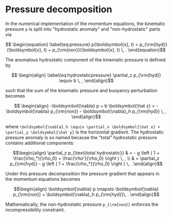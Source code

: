 # Pressure decomposition

In the numerical implementation of the momentum equations, the kinematic pressure ``p`` 
is split into "hydrostatic anomaly" and "non-hydrostatic" parts via
```math
    \begin{equation}
    \label{eq:pressure}
    p(\boldsymbol{x}, t) = p_{\rm{hyd}}(\boldsymbol{x}, t) + p_{\rm{non}}(\boldsymbol{x}, t) \, .
    \end{equation}
```
The anomalous hydrostatic component of the kinematic pressure is defined by 
```math
    \begin{align}
    \label{eq:hydrostaticpressure}
    \partial_z p_{\rm{hyd}} \equiv b \, ,
    \end{align}
```
such that the sum of the kinematic pressure and buoyancy perturbation becomes
```math
    \begin{align}
    -\boldsymbol{\nabla} p + b \boldsymbol{\hat z} = 
        - \boldsymbol{\nabla} p_{\rm{non}}
        - \boldsymbol{\nabla}_h p_{\rm{hyd}} \, ,
    \end{align}
```
where ``\boldsymbol{\nabla}_h \equiv \partial_x \boldsymbol{\hat x} + \partial_y \boldsymbol{\hat y}`` 
is the horizontal gradient. The hydrostatic pressure anomaly is so named because the "total" 
hydrostatic pressure contains additional components:
```math
\begin{align}
\partial_z p_{\text{total hydrostatic}} & = - g \left ( 1 + \frac{\rho_*}{\rho_0} + \frac{\rho'}{\rho_0} \right ) \, , \\
                                           & = \partial_z p_{\rm{hyd}} - g \left ( 1 + \frac{\rho_*}{\rho_0} \right ) \, .
\end{align}
```
Under this pressure decomposition the pressure gradient that appears in the momentum equations becomes
```math
\begin{align}
\boldsymbol{\nabla} p \mapsto \boldsymbol{\nabla} p_{\rm{non}} + \boldsymbol{\nabla}_h p_{\rm{hyd}}\, .
\end{align}
```
Mathematically, the non-hydrostatic pressure ``p_{\rm{non}}`` enforces the incompressibility constraint.
